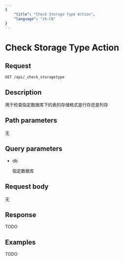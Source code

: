 ```yaml
---
{
    "title": "Check Storage Type Action",
    "language": "zh-CN"
}
---
```


<!-- 
Licensed to the Apache Software Foundation (ASF) under one
or more contributor license agreements.  See the NOTICE file
distributed with this work for additional information
regarding copyright ownership.  The ASF licenses this file
to you under the Apache License, Version 2.0 (the
"License"); you may not use this file except in compliance
with the License.  You may obtain a copy of the License at

  http://www.apache.org/licenses/LICENSE-2.0

Unless required by applicable law or agreed to in writing,
software distributed under the License is distributed on an
"AS IS" BASIS, WITHOUT WARRANTIES OR CONDITIONS OF ANY
KIND, either express or implied.  See the License for the
specific language governing permissions and limitations
under the License.
-->

# Check Storage Type Action

## Request

`GET /api/_check_storagetype`

## Description

用于检查指定数据库下的表的存储格式是行存还是列存
    
## Path parameters

无

## Query parameters

* db

    指定数据库

## Request body

无

## Response

TODO
    
## Examples

TODO
